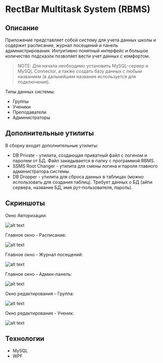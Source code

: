 # RectBar Multitask System (RBMS)
## Описание
Приложение представляет собой систему для учета данных школы и содержит расписание, журнал посещений и панель администрирования.
Интуитивно понятный интерфейс и большое количество подсказок позволяет вести учет данных с комфортом. 
> NOTE: Для начала необходимо установить MySQL-сервер и MySQL Connector, а также создать базу данных с любым названием (в дальнейшем название используется для подключения).

Типы данных системы:
* Группы
* Ученики
* Преподаватели
* Администраторы

## Дополнительные утилиты
В сборку входят дополнительные утилиты:
* DB Private - утилита, создающая приватный файл с логином и паролем от БД. Файл закидывается в папку с программой RBMS.
* SSMS Root Changer - утилита для смены логина и пароля главного администратора системы.
* DB Dropper - утилита для сброса данных в таблицах (можно использовать для создания таблиц). Требует данных о БД (айпи сервера, название БД, имя рут-пользователя, пароль).

## Скриншоты

Окно Авторизации:

![alt text](https://raw.github.com/CakeWalker1337/RectBar_Multitask_System/master/github/screenshots/log.PNG)

Главное окно - Расписание:

![alt text](https://raw.github.com/CakeWalker1337/RectBar_Multitask_System/master/github/screenshots/main1.PNG)

Главное окно - Журнал посещений:

![alt text](https://raw.github.com/CakeWalker1337/RectBar_Multitask_System/master/github/screenshots/main2.PNG)

Главное окно - Админ-панель:

![alt text](https://raw.github.com/CakeWalker1337/RectBar_Multitask_System/master/github/screenshots/main3.PNG)

Окно редактирования - Группа:

![alt text](https://raw.github.com/CakeWalker1337/RectBar_Multitask_System/master/github/screenshots/editmenu2.PNG)

Окно редактирования - Ученик:

![alt text](https://raw.github.com/CakeWalker1337/RectBar_Multitask_System/master/github/screenshots/editmenu1.PNG)

## Технологии
* MySQL
* WPF
